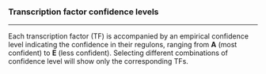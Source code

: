 ### Transcription factor confidence levels

***
Each transcription factor (TF) is accompanied by an empirical confidence level indicating the confidence in their regulons, ranging from **A** (most confident) to **E** (less confident). Selecting different combinations of confidence level will show only the corresponding TFs.
